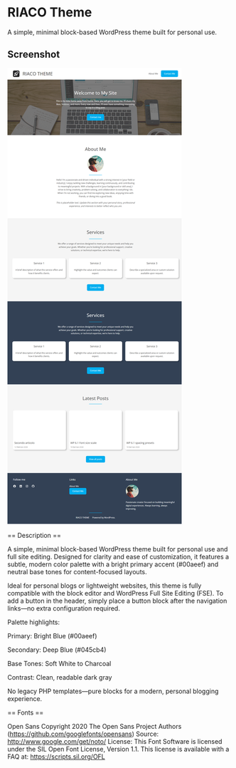 # RIACO Theme

A simple, minimal block-based WordPress theme built for personal use.

## Screenshot

![RIACO Theme Screenshot](./assets/images/full-page-screenshot.png)

== Description ==

A simple, minimal block-based WordPress theme built for personal use and full site editing. Designed for clarity and ease of customization, it features a subtle, modern color palette with a bright primary accent (#00aeef) and neutral base tones for content-focused layouts.

Ideal for personal blogs or lightweight websites, this theme is fully compatible with the block editor and WordPress Full Site Editing (FSE). To add a button in the header, simply place a button block after the navigation links—no extra configuration required.

Palette highlights:

Primary: Bright Blue (#00aeef)

Secondary: Deep Blue (#045cb4)

Base Tones: Soft White to Charcoal

Contrast: Clean, readable dark gray

No legacy PHP templates—pure blocks for a modern, personal blogging experience.

== Fonts ==

Open Sans
Copyright 2020 The Open Sans Project Authors (https://github.com/googlefonts/opensans)
Source: http://www.google.com/get/noto/
License: This Font Software is licensed under the SIL Open Font License, Version 1.1. This license is available with a FAQ at: https://scripts.sil.org/OFL
